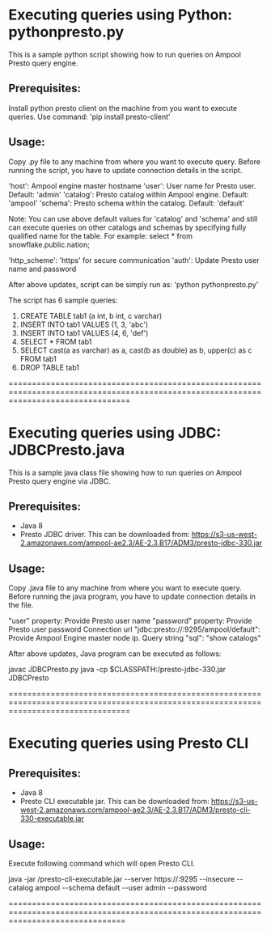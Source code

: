 Executing queries using Python: pythonpresto.py
===============================================

This is a sample python script showing how to run queries on Ampool Presto query engine.

Prerequisites:
--------------
Install python presto client on the machine from you want to execute queries.
Use command: 'pip install presto-client'

Usage:
------

Copy .py file to any machine from where you want to execute query.
Before running the script, you have to update connection details in the script.

'host': Ampool engine master hostname
'user': User name for Presto user. Default: 'admin'
'catalog': Presto catalog within Ampool engine. Default: 'ampool'
'schema': Presto schema within the catalog. Default: 'default'

Note: You can use above default values for 'catalog' and 'schema' and still can execute queries on other catalogs and schemas by specifying fully qualified name for the table.
For example: select * from snowflake.public.nation;

'http_scheme': 'https' for secure communication
'auth': Update Presto user name and password

After above updates, script can be simply run as: 'python pythonpresto.py'

The script has 6 sample queries:
1. CREATE TABLE tab1 (a int, b int, c varchar)
2. INSERT INTO tab1 VALUES (1, 3, 'abc')
3. INSERT INTO tab1 VALUES (4, 6, \'def\')
4. SELECT * FROM tab1
5. SELECT cast(a as varchar) as a, cast(b as double) as b, upper(c) as c FROM tab1
6. DROP TABLE tab1

======================================================================================================================================

Executing queries using JDBC: JDBCPresto.java
=============================================

This is a sample java class file showing how to run queries on Ampool Presto query engine via JDBC.

Prerequisites:
--------------
- Java 8
- Presto JDBC driver. This can be downloaded from: https://s3-us-west-2.amazonaws.com/ampool-ae2.3/AE-2.3.B17/ADM3/presto-jdbc-330.jar

Usage:
------

Copy .java file to any machine from where you want to execute query.
Before running the java program, you have to update connection details in the file.

"user" property: Provide Presto user name
"password" property: Provide Presto user password
Connection url "jdbc:presto://<AE master node>:9295/ampool/default": Provide Ampool Engine master node ip.
Query string "sql": "show catalogs"

After above updates, Java program can be executed as follows:

javac JDBCPresto.py
java -cp $CLASSPATH:<Path to downloaded Presto JDBC jar>/presto-jdbc-330.jar JDBCPresto

======================================================================================================================================

Executing queries using Presto CLI
==================================

Prerequisites:
--------------
- Java 8
- Presto CLI executable jar. This can be downloaded from: https://s3-us-west-2.amazonaws.com/ampool-ae2.3/AE-2.3.B17/ADM3/presto-cli-330-executable.jar

Usage:
------

Execute following command which will open Presto CLI.

java -jar <Path to downloaded Presto CLI jar>/presto-cli-executable.jar --server https://<AE master node hostname>:9295 --insecure --catalog ampool --schema default --user admin --password

=====================================================================================================================================
